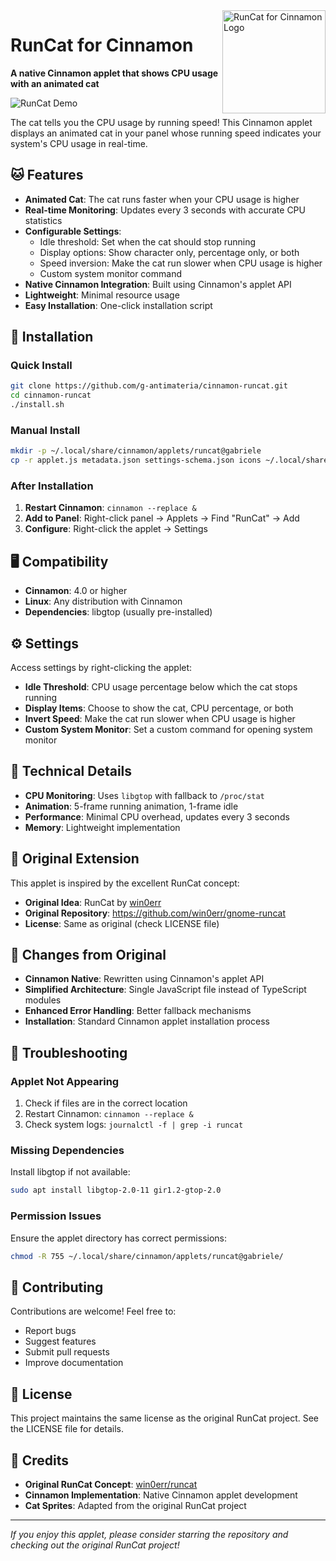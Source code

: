 <img height="165" src="src/resources/se.kolesnikov.runcat.svg" alt="RunCat for Cinnamon Logo" align="right" />

# RunCat for Cinnamon

**A native Cinnamon applet that shows CPU usage with an animated cat**

![RunCat Demo](assets/runcat-header.gif)

The cat tells you the CPU usage by running speed! This Cinnamon applet displays an animated cat in your panel whose running speed indicates your system's CPU usage in real-time.

## 🐱 Features

- **Animated Cat**: The cat runs faster when your CPU usage is higher
- **Real-time Monitoring**: Updates every 3 seconds with accurate CPU statistics
- **Configurable Settings**:
  - Idle threshold: Set when the cat should stop running
  - Display options: Show character only, percentage only, or both
  - Speed inversion: Make the cat run slower when CPU usage is higher
  - Custom system monitor command
- **Native Cinnamon Integration**: Built using Cinnamon's applet API
- **Lightweight**: Minimal resource usage
- **Easy Installation**: One-click installation script

## 🚀 Installation

### Quick Install
```bash
git clone https://github.com/g-antimateria/cinnamon-runcat.git
cd cinnamon-runcat
./install.sh
```

### Manual Install
```bash
mkdir -p ~/.local/share/cinnamon/applets/runcat@gabriele
cp -r applet.js metadata.json settings-schema.json icons ~/.local/share/cinnamon/applets/runcat@gabriele/
```

### After Installation
1. **Restart Cinnamon**: `cinnamon --replace &`
2. **Add to Panel**: Right-click panel → Applets → Find "RunCat" → Add
3. **Configure**: Right-click the applet → Settings

## 🖥️ Compatibility

- **Cinnamon**: 4.0 or higher
- **Linux**: Any distribution with Cinnamon
- **Dependencies**: libgtop (usually pre-installed)

## ⚙️ Settings

Access settings by right-clicking the applet:

- **Idle Threshold**: CPU usage percentage below which the cat stops running
- **Display Items**: Choose to show the cat, CPU percentage, or both
- **Invert Speed**: Make the cat run slower when CPU usage is higher
- **Custom System Monitor**: Set a custom command for opening system monitor

## 🔧 Technical Details

- **CPU Monitoring**: Uses `libgtop` with fallback to `/proc/stat`
- **Animation**: 5-frame running animation, 1-frame idle
- **Performance**: Minimal CPU overhead, updates every 3 seconds
- **Memory**: Lightweight implementation

## 🎨 Original Extension

This applet is inspired by the excellent RunCat concept:
- **Original Idea**: RunCat by [win0err](https://github.com/win0err)
- **Original Repository**: https://github.com/win0err/gnome-runcat
- **License**: Same as original (check LICENSE file)

## 📝 Changes from Original

- **Cinnamon Native**: Rewritten using Cinnamon's applet API
- **Simplified Architecture**: Single JavaScript file instead of TypeScript modules
- **Enhanced Error Handling**: Better fallback mechanisms
- **Installation**: Standard Cinnamon applet installation process

## 🐛 Troubleshooting

### Applet Not Appearing
1. Check if files are in the correct location
2. Restart Cinnamon: `cinnamon --replace &`
3. Check system logs: `journalctl -f | grep -i runcat`

### Missing Dependencies
Install libgtop if not available:
```bash
sudo apt install libgtop-2.0-11 gir1.2-gtop-2.0
```

### Permission Issues
Ensure the applet directory has correct permissions:
```bash
chmod -R 755 ~/.local/share/cinnamon/applets/runcat@gabriele/
```

## 🤝 Contributing

Contributions are welcome! Feel free to:
- Report bugs
- Suggest features
- Submit pull requests
- Improve documentation

## 📜 License

This project maintains the same license as the original RunCat project. See the LICENSE file for details.

## 🙏 Credits

- **Original RunCat Concept**: [win0err/runcat](https://github.com/win0err/gnome-runcat)
- **Cinnamon Implementation**: Native Cinnamon applet development
- **Cat Sprites**: Adapted from the original RunCat project

---

*If you enjoy this applet, please consider starring the repository and checking out the original RunCat project!*
